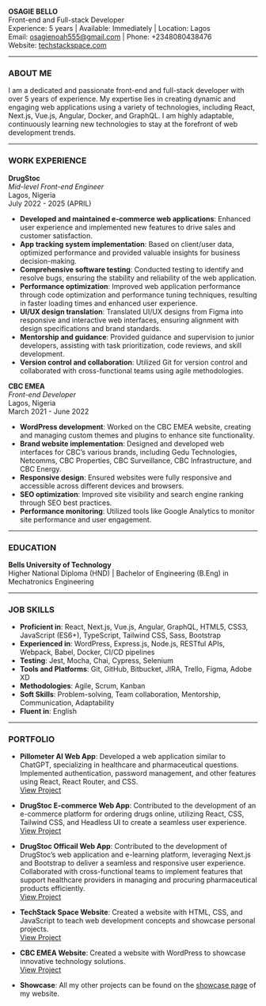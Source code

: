 **OSAGIE BELLO**  
Front-end and Full-stack Developer  
Experience: 5 years | Available: Immediately | Location: Lagos  
Email: osagienoah555@gmail.com | Phone: +2348080438476\
Website: [techstackspace.com](https;//techstackspace.com)

---

### ABOUT ME

I am a dedicated and passionate front-end and full-stack developer with over 5 years of experience. My expertise lies in creating dynamic and engaging web applications using a variety of technologies, including React, Next.js, Vue.js, Angular, Docker, and GraphQL. I am highly adaptable, continuously learning new technologies to stay at the forefront of web development trends. 

---

### WORK EXPERIENCE

**DrugStoc**  
_Mid-level Front-end Engineer_  
Lagos, Nigeria  
July 2022 - 2025 (APRIL)

- **Developed and maintained e-commerce web applications**: Enhanced user experience and implemented new features to drive sales and customer satisfaction.
- **App tracking system implementation**: Based on client/user data, optimized performance and provided valuable insights for business decision-making.
- **Comprehensive software testing**: Conducted testing to identify and resolve bugs, ensuring the stability and reliability of the web application.
- **Performance optimization**: Improved web application performance through code optimization and performance tuning techniques, resulting in faster loading times and enhanced user experience.
- **UI/UX design translation**: Translated UI/UX designs from Figma into responsive and interactive web interfaces, ensuring alignment with design specifications and brand standards.
- **Mentorship and guidance**: Provided guidance and supervision to junior developers, assisting with task prioritization, code reviews, and skill development.
- **Version control and collaboration**: Utilized Git for version control and collaborated with cross-functional teams using agile methodologies.

**CBC EMEA**  
_Front-end Developer_  
Lagos, Nigeria  
March 2021 - June 2022

- **WordPress development**: Worked on the CBC EMEA website, creating and managing custom themes and plugins to enhance site functionality.
- **Brand website implementation**: Designed and developed web interfaces for CBC’s various brands, including Gedu Technologies, Netcomms, CBC Properties, CBC Surveillance, CBC Infrastructure, and CBC Energy.
- **Responsive design**: Ensured websites were fully responsive and accessible across different devices and browsers.
- **SEO optimization**: Improved site visibility and search engine ranking through SEO best practices.
- **Performance monitoring**: Utilized tools like Google Analytics to monitor site performance and user engagement.

---

### EDUCATION

**Bells University of Technology**  
Higher National Diploma (HND) | Bachelor of Engineering (B.Eng) in Mechatronics Engineering

---

### JOB SKILLS

- **Proficient in**: React, Next.js, Vue.js, Angular, GraphQL, HTML5, CSS3, JavaScript (ES6+), TypeScript, Tailwind CSS, Sass, Bootstrap
- **Experienced in**: WordPress, Express.js, Node.js, RESTful APIs, Webpack, Babel, Docker, CI/CD pipelines
- **Testing**: Jest, Mocha, Chai, Cypress, Selenium
- **Tools and Platforms**: Git, GitHub, Bitbucket, JIRA, Trello, Figma, Adobe XD
- **Methodologies**: Agile, Scrum, Kanban
- **Soft Skills**: Problem-solving, Team collaboration, Mentorship, Communication, Adaptability
- **Fluent in**: English

---

### PORTFOLIO

- **Pillometer AI Web App**: Developed a web application similar to ChatGPT, specializing in healthcare and pharmaceutical questions. Implemented authentication, password management, and other features using React, React Router, and CSS.  
  [View Project](https://pillometer.com/)

- **DrugStoc E-commerce Web App**: Contributed to the development of an e-commerce platform for ordering drugs online, utilizing React, CSS, Tailwind CSS, and Headless UI to create a seamless user experience.  
  [View Project](https://app.drugstoc.com)

- **DrugStoc Officail Web App**: Contributed to the development of DrugStoc’s web application and e-learning platform, leveraging Next.js and Bootstrap to deliver a seamless and responsive user experience. Collaborated with cross-functional teams to implement features that support healthcare providers in managing and procuring pharmaceutical products efficiently.  
  [View Project](https://drugstoc.com)

- **TechStack Space Website**: Created a website with HTML, CSS, and JavaScript to teach web development concepts and showcase personal projects.  
  [View Project](https://blog.techstackspace.com)

- **CBC EMEA Website**: Created a website with WordPress to showcase innovative technology solutions.  
  [View Project](https://cbcema.com)

- **Showcase**: All my other projects can be found on the [showcase page](https://techstackspace.com/projects) of my website.
